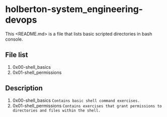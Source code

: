 # holberton-system_engineering-devops

This <README.md> is a file that lists basic scripted directories in bash console.  

## File list

1.  0x00-shell_basics
2.  0x01-shell_permissions

## Description

1.  0x00-shell_basics ```Contains basic shell command exercises.```
2.  0x01-shell_permissions ```Contains exercises that grant permissions to directories and files within the shell.```